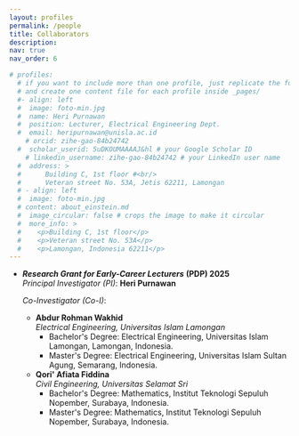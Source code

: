 ```yaml
---
layout: profiles
permalink: /people
title: Collaborators
description: 
nav: true
nav_order: 6

# profiles:
  # if you want to include more than one profile, just replicate the following block
  # and create one content file for each profile inside _pages/
  #- align: left
  #  image: foto-min.jpg
  #  name: Heri Purnawan
  #  position: Lecturer, Electrical Engineering Dept.
  #  email: heripurnawan@unisla.ac.id
    # orcid: zihe-gao-84b24742
  #  scholar_userid: 5uDKOUMAAAAJ&hl # your Google Scholar ID
    # linkedin_username: zihe-gao-84b24742 # your LinkedIn user name
  #  address: >
  #      Building C, 1st floor #<br/>
  #      Veteran street No. 53A, Jetis 62211, Lamongan
  # - align: left
  #  image: foto-min.jpg
  # content: about_einstein.md
  #  image_circular: false # crops the image to make it circular
  #  more_info: >
  #    <p>Building C, 1st floor</p>
  #    <p>Veteran street No. 53A</p>
  #    <p>Lamongan, Indonesia 62211</p>
---
```

* ***Research Grant for Early-Career Lecturers*** **(PDP) 2025**
  <br>
  *Principal Investigator (PI)*: **Heri Purnawan**
  
  *Co-Investigator (Co-I)*:
  * **Abdur Rohman Wakhid**
    <br>
    *Electrical Engineering, Universitas Islam Lamongan*
    * Bachelor's Degree: Electrical Engineering, Universitas Islam Lamongan, Lamongan, Indonesia.
    * Master's Degree: Electrical Engineering, Universitas Islam Sultan Agung, Semarang, Indonesia.
  * **Qori' Afiata Fiddina**
    <br>
    *Civil Engineering, Universitas Selamat Sri*
    * Bachelor's Degree: Mathematics, Institut Teknologi Sepuluh Nopember, Surabaya, Indonesia.
    * Master's Degree: Mathematics, Institut Teknologi Sepuluh Nopember, Surabaya, Indonesia.
